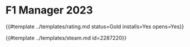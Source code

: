 # F1 Manager 2023
<!-- script:Aliases [] -->

{{#template ../templates/rating.md status=Gold installs=Yes opens=Yes}}

{{#template ../templates/steam.md id=2287220}}
